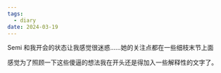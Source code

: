 ```yaml
---
tags:
  - diary
date: 2024-03-19
---
```

Semi 和我开会的状态让我感觉很迷惑……她的关注点都在一些细枝末节上面

感觉为了照顾一下这些傻逼的想法我在开头还是得加入一些解释性的文字了。